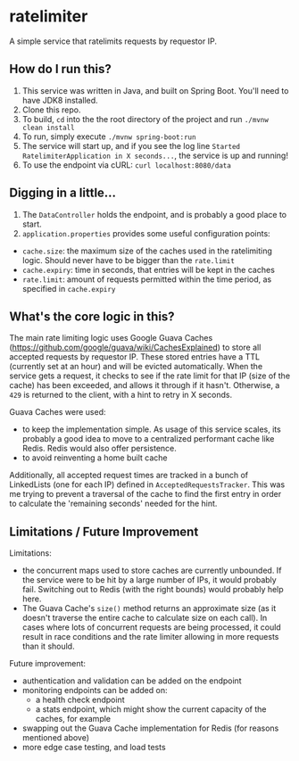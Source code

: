 # ratelimiter

A simple service that ratelimits requests by requestor IP. 

## How do I run this?

1. This service was written in Java, and built on Spring Boot. You'll need to have JDK8 installed.
2. Clone this repo.
3. To build, `cd` into the the root directory of the project and run `./mvnw clean install`
4. To run, simply execute `./mvnw spring-boot:run`
5. The service will start up, and if you see the log line `Started RatelimiterApplication in X seconds...`, the service is up and running!
6. To use the endpoint via cURL: `curl localhost:8080/data`

## Digging in a little...

1. The `DataController` holds the endpoint, and is probably a good place to start.
2. `application.properties` provides some useful configuration points:
- `cache.size`: the maximum size of the caches used in the ratelimiting logic. Should never have to be bigger than the `rate.limit`
- `cache.expiry`: time in seconds, that entries will be kept in the caches
- `rate.limit`: amount of requests permitted within the time period, as specified in `cache.expiry`

## What's the core logic in this?

The main rate limiting logic uses Google Guava Caches (https://github.com/google/guava/wiki/CachesExplained) to store all accepted requests by requestor IP. These stored entries have a TTL (currently set at an hour) and will be evicted automatically. When the service gets a request, it checks to see if the rate limit for that IP (size of the cache) has been exceeded, and allows it through if it hasn't. Otherwise, a `429` is returned to the client, with a hint to retry in X seconds.

Guava Caches were used:
- to keep the implementation simple. As usage of this service scales, its probably a good idea to move to a centralized performant cache like Redis. Redis would also offer persistence.
- to avoid reinventing a home built cache

Additionally, all accepted request times are tracked in a bunch of LinkedLists (one for each IP) defined in `AcceptedRequestsTracker`. This was me trying to prevent a traversal of the cache to find the first entry in order to calculate the 'remaining seconds' needed for the hint. 

## Limitations / Future Improvement

Limitations:
- the concurrent maps used to store caches are currently unbounded. If the service were to be hit by a large number of IPs, it would probably fail. Switching out to Redis (with the right bounds) would probably help here.
- The Guava Cache's `size()` method returns an approximate size (as it doesn't traverse the entire cache to calculate size on each call). In cases where lots of concurrent requests are being processed, it could result in race conditions and the rate limiter allowing in more requests than it should.

Future improvement:
- authentication and validation can be added on the endpoint
- monitoring endpoints can be added on:
  - a health check endpoint
  - a stats endpoint, which might show the current capacity of the caches, for example
- swapping out the Guava Cache implementation for Redis (for reasons mentioned above)
- more edge case testing, and load tests
